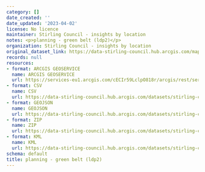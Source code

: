 ```yaml
---
category: []
date_created: ''
date_updated: '2023-04-02'
license: No licence
maintainer: Stirling Council - insights by location
notes: <p>planning - green belt (ldp2)</p>
organization: Stirling Council - insights by location
original_dataset_link: https://data-stirling-council.hub.arcgis.com/maps/stirling-council::planning-green-belt-ldp2
records: null
resources:
- format: ARCGIS GEOSERVICE
  name: ARCGIS GEOSERVICE
  url: https://services-eu1.arcgis.com/cECIr59LclpO818r/arcgis/rest/services/planning_ldp2_green_belt/FeatureServer/5
- format: CSV
  name: CSV
  url: https://data-stirling-council.hub.arcgis.com/datasets/stirling-council::planning-green-belt-ldp2.csv?outSR=%7B%22latestWkid%22%3A27700%2C%22wkid%22%3A27700%7D
- format: GEOJSON
  name: GEOJSON
  url: https://data-stirling-council.hub.arcgis.com/datasets/stirling-council::planning-green-belt-ldp2.geojson?outSR=%7B%22latestWkid%22%3A27700%2C%22wkid%22%3A27700%7D
- format: ZIP
  name: ZIP
  url: https://data-stirling-council.hub.arcgis.com/datasets/stirling-council::planning-green-belt-ldp2.zip?outSR=%7B%22latestWkid%22%3A27700%2C%22wkid%22%3A27700%7D
- format: KML
  name: KML
  url: https://data-stirling-council.hub.arcgis.com/datasets/stirling-council::planning-green-belt-ldp2.kml?outSR=%7B%22latestWkid%22%3A27700%2C%22wkid%22%3A27700%7D
schema: default
title: planning - green belt (ldp2)
---
```

